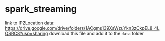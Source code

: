 # spark_streaming
link to IP2Location data: https://drive.google.com/drive/folders/1ACgms139XsWzuYkn3zCkpEL8_4LQSRC8?usp=sharing
download this file and add it to the `data` folder

